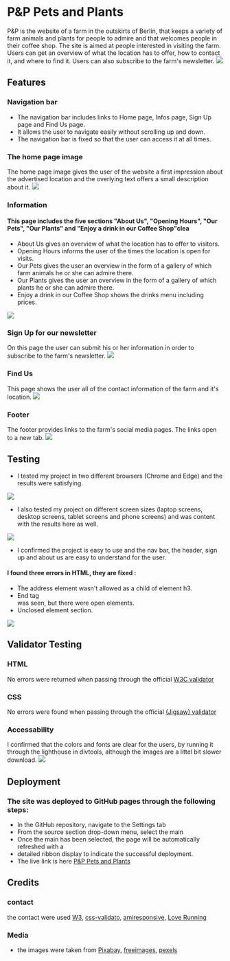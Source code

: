 # P&P Pets and Plants

 P&P is the website of a farm in the outskirts of Berlin, that keeps a variety of farm animals and plants for people to admire and that welcomes people in their coffee shop. The site is aimed at people interested in visiting the farm. Users can get an overview of what the location has to offer, how to contact it, and where to find it. Users can also subscribe to the farm's newsletter. 
<img src="assets/images/capture.jpg">

## Features

### Navigation bar

- The navigation bar includes links to Home page, Infos page, Sign Up page and Find Us page.
- It allows the user to navigate easily without scrolling up and down. 
- The navigation bar is fixed so that the user can access it at all times. 

### The home page image

 The home page image gives the user of the website a first impression about the advertised location and the overlying text offers a small description about it. 
<img src="assets/images/capture4.jpg">

### Information

#### This page includes the five sections "About Us", "Opening Hours", "Our Pets", "Our Plants" and "Enjoy a drink in our Coffee Shop"clea

- About Us gives an overview of what the location has to offer to visitors.
- Opening Hours informs the user of the times the location is open for visits.
- Our Pets gives the user an overview in the form of a gallery of which farm animals he or she can admire there.
- Our Plants gives the user an overview in the form of a gallery of which plants he or she can admire there.
- Enjoy a drink in our Coffee Shop shows the drinks menu including prices.
<img src="assets/images/capture5.jpg">

### Sign Up for our newsletter

 On this page the user can submit his or her information in order to subscribe to the farm's newsletter. 
<img src="assets/images/capture6.jpg">

### Find Us

 This page shows the user all of the contact information of the farm and it's location.
<img src="assets/images/findus.jpg">

### Footer

 The footer provides links to the farm's social media pages. The links open to a new tab. 
<img src="assets/images/cpture7.jpg">

## Testing

- I tested my project in two different browsers (Chrome and Edge) and the results were satisfying.
<img src="assets/images/chanded.jpg">

- I also tested my project on different screen sizes (laptop screens, desktop screens, tablet screens and phone screens) and was content with the results here as well.
<img src="assets/images/size.screen.jpg">

- I confirmed the project is easy to use and the nav bar, the header, sign up and about us are easy to understand for the user. 

#### I found three errors in HTML, they are fixed :

- The address element wasn't allowed as a child of element h3.
- End tag <main> was seen, but there were open elements.
- Unclosed element section.

<img src="assets/images/capture2.jpg">

## Validator Testing

### HTML 
 No errors were returned when passing through the official [W3C validator](https://validator.w3.org/nu/?doc=https%3A%2F%2Fchristianalamassi.github.io%2FFirstProjectGitpod%2F)

### CSS
No errors were found when passing through the official [(Jigsaw) validator](https://jigsaw.w3.org/css-validator/validator?uri=https%3A%2F%2Fchristianalamassi.github.io%2FFirstProjectGitpod%2F&profile=css3svg&usermedium=all&warning=1&vextwarning=&lang=en)

### Accessability

 I confirmed that the colors and fonts are clear for the users, by running it through the lighthouse in divtools, although the images are a littel bit slower download.
<img src="assets/images/capture0.jpg">

## Deployment

### The site was deployed to GitHub pages through the following steps:
- In the GitHub repository, navigate to the Settings tab
- From the source section drop-down menu, select the main
- Once the main has been selected, the page will be automatically refreshed with a 
- detailed ribbon display to indicate the successful deployment.
- The live link is here [P&P Pets and Plants](https://christianalamassi.github.io/FirstProjectGitpod/)

## Credits

### contact
the contact were used [W3](https://validator.w3.org/#validate_by_input), [css-validato](https://jigsaw.w3.org/css-validator/), [amiresponsive](https://ui.dev/amiresponsive), [Love Running](https://learn.codeinstitute.net/courses/course-v1:CodeInstitute+CSSE_PAGPPF+2021_Q2/courseware/66cf361c769a41d496f5001fae6f9be7/3b5cd5dc8313462aa5975a3c9b9a1a3c/)

### Media
- the images were taken from [Pixabay](https://pixabay.com/), [freeimages](https://www.freeimages.com/), [pexels](https://www.pexels.com/search/farm%20with%20kids/)
